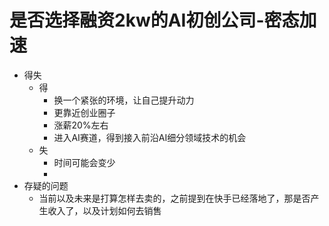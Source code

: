 # 是否选择融资2kw的AI初创公司-密态加速
- 得失
  - 得
    - 换一个紧张的环境，让自己提升动力
    - 更靠近创业圈子
    - 涨薪20%左右
    - 进入AI赛道，得到接入前沿AI细分领域技术的机会
  - 失
    - 时间可能会变少
    - 
- 存疑的问题
  - 当前以及未来是打算怎样去卖的，之前提到在快手已经落地了，那是否产生收入了，以及计划如何去销售
